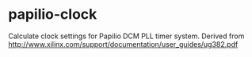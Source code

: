 papilio-clock
=============

Calculate clock settings for Papilio DCM PLL timer system.
Derived from http://www.xilinx.com/support/documentation/user_guides/ug382.pdf
